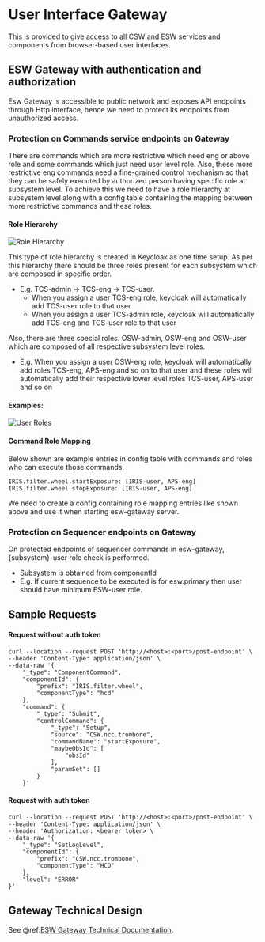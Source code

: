 # User Interface Gateway

This is provided to give access to all CSW and ESW services and components from browser-based user interfaces.

## ESW Gateway with authentication and authorization

Esw Gateway is accessible to public network and exposes API endpoints through Http interface, hence we need to
protect its endpoints from unauthorized access.
  
### Protection on Commands service endpoints on Gateway 
 
There are commands which are more restrictive which need eng or above role and some commands which just need user
level role. Also, these more restrictive eng commands need a fine-grained control mechanism so that they can be
safely executed by authorized person having specific role at subsystem level. To achieve this we need to have a
role hierarchy at subsystem level along with a config table containing the mapping between more restrictive
commands and these roles.
     

#### Role Hierarchy

![Role Hierarchy](../images/gateway/role-hierarchy.png)

This type of role hierarchy is created in Keycloak as one time setup.
As per this hierarchy there should be three roles present for each subsystem which are composed in specific order.

* E.g. TCS-admin -> TCS-eng -> TCS-user. 
    * When you assign a user TCS-eng role, keycloak will automatically add TCS-user role to that user
    * When you assign a user TCS-admin role, keycloak will automatically add TCS-eng and TCS-user role to that user

Also, there are three special roles. OSW-admin, OSW-eng and OSW-user which are composed of all respective subsystem
 level roles. 

* E.g. When you assign a user OSW-eng role, keycloak will automatically add roles TCS-eng, APS-eng and so on to that
user and these roles will automatically add their respective lower level roles TCS-user, APS-user and so on
 
#### Examples:

![User Roles](../images/gateway/user-roles.png)

#### Command Role Mapping
Below shown are example entries in config table with commands and roles who can execute those commands.

```
IRIS.filter.wheel.startExposure: [IRIS-user, APS-eng]
IRIS.filter.wheel.stopExposure: [IRIS-user, APS-eng]
```

We need to create a config containing role mapping entries like shown above and use it when starting esw-gateway server. 

### Protection on Sequencer endpoints on Gateway  

On protected endpoints of sequencer commands in esw-gateway, {subsystem}-user role check is performed. 

* Subsystem is obtained from componentId
* E.g. If current sequence to be executed is for esw.primary then user should have minimum ESW-user role.

## Sample Requests

#### Request without auth token
```http request
curl --location --request POST 'http://<host>:<port>/post-endpoint' \
--header 'Content-Type: application/json' \
--data-raw '{
    "_type": "ComponentCommand",
    "componentId": {
        "prefix": "IRIS.filter.wheel",
        "componentType": "hcd"
    },
    "command": {
        "_type": "Submit",
        "controlCommand": {
            "_type": "Setup",
            "source": "CSW.ncc.trombone",
            "commandName": "startExposure",
            "maybeObsId": [
                "obsId"
            ],
            "paramSet": []
        }
    }'
```

#### Request with auth token
```http request
curl --location --request POST 'http://<host>:<port>/post-endpoint' \
--header 'Content-Type: application/json' \
--header 'Authorization: <bearer token> \
--data-raw '{
    "_type": "SetLogLevel",
    "componentId": {
        "prefix": "CSW.ncc.trombone",
        "componentType": "HCD"
    },
    "level": "ERROR"
}'
```


## Gateway Technical Design

See @ref:[ESW Gateway Technical Documentation](../technical/gateway-tech.md).

